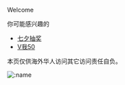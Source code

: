 Welcome

你可能感兴趣的
*   [七夕抽奖](https://hoshinoholic.github.io/html/qixichoujiang/index.html)
*   [V我50](https://hoshinoholic.github.io/html/vMe50/index.html)



本页仅供海外华人访问其它访问责任自负。

<img src="https://count.getloli.com/@ceceliaLapo18?theme=booru-lewd" alt=":name" />

